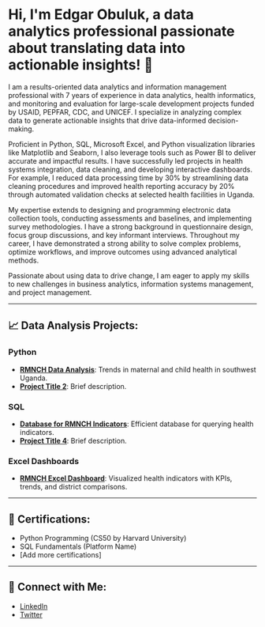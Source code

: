 # Hi, I'm Edgar Obuluk, a data analytics professional passionate about translating data into actionable insights! 👋

I am a results-oriented data analytics and information management professional with 7 years of experience in data analytics, health informatics, and monitoring and evaluation for large-scale development projects funded by USAID, PEPFAR, CDC, and UNICEF. I specialize in analyzing complex data to generate actionable insights that drive data-informed decision-making.

Proficient in Python, SQL, Microsoft Excel, and Python visualization libraries like Matplotlib and Seaborn, I also leverage tools such as Power BI to deliver accurate and impactful results. I have successfully led projects in health systems integration, data cleaning, and developing interactive dashboards. For example, I reduced data processing time by 30% by streamlining data cleaning procedures and improved health reporting accuracy by 20% through automated validation checks at selected health facilities in Uganda.

My expertise extends to designing and programming electronic data collection tools, conducting assessments and baselines, and implementing survey methodologies. I have a strong background in questionnaire design, focus group discussions, and key informant interviews. Throughout my career, I have demonstrated a strong ability to solve complex problems, optimize workflows, and improve outcomes using advanced analytical methods.

Passionate about using data to drive change, I am eager to apply my skills to new challenges in business analytics, information systems management, and project management.

---

## 📈 **Data Analysis Projects:**


### Python
- **[RMNCH Data Analysis](#)**: Trends in maternal and child health in southwest Uganda.
- **[Project Title 2](#)**: Brief description.

### SQL
- **[Database for RMNCH Indicators](#)**: Efficient database for querying health indicators.
- **[Project Title 4](#)**: Brief description.

### Excel Dashboards
- **[RMNCH Excel Dashboard](#)**: Visualized health indicators with KPIs, trends, and district comparisons.

---

## 🏅 **Certifications**:
- Python Programming (CS50 by Harvard University)
- SQL Fundamentals (Platform Name)
- [Add more certifications]

---

## 🤳 **Connect with Me**:
- [LinkedIn](https://www.linkedin.com/in/JohnDoe)
- [Twitter](https://twitter.com/JohnDoe)

